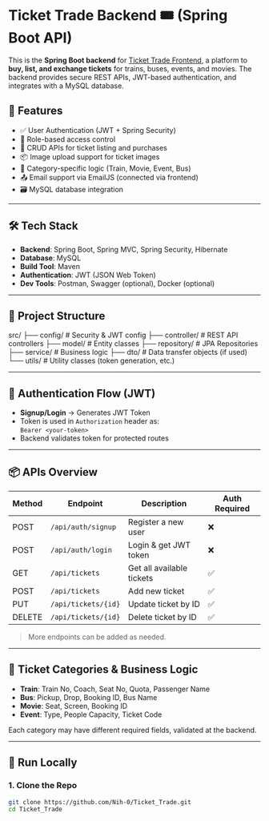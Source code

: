 # Ticket Trade Backend 🎟️ (Spring Boot API)

This is the **Spring Boot backend** for [Ticket Trade Frontend](https://github.com/Nih-0/Ticket_TradeFrontend), a platform to **buy, list, and exchange tickets** for trains, buses, events, and movies. The backend provides secure REST APIs, JWT-based authentication, and integrates with a MySQL database.

## 🚀 Features

- ✅ User Authentication (JWT + Spring Security)
- 🔐 Role-based access control
- 🧾 CRUD APIs for ticket listing and purchases
- 📦 Image upload support for ticket images
- 🧠 Category-specific logic (Train, Movie, Event, Bus)
- 📤 Email support via EmailJS (connected via frontend)
- 🗃️ MySQL database integration

---

## 🛠️ Tech Stack

- **Backend**: Spring Boot, Spring MVC, Spring Security, Hibernate
- **Database**: MySQL
- **Build Tool**: Maven
- **Authentication**: JWT (JSON Web Token)
- **Dev Tools**: Postman, Swagger (optional), Docker (optional)

---

## 📁 Project Structure

src/
├── config/ # Security & JWT config
├── controller/ # REST API controllers
├── model/ # Entity classes
├── repository/ # JPA Repositories
├── service/ # Business logic
├── dto/ # Data transfer objects (if used)
└── utils/ # Utility classes (token generation, etc.)


---

## 🔐 Authentication Flow (JWT)

- **Signup/Login** → Generates JWT Token
- Token is used in `Authorization` header as:  
  `Bearer <your-token>`
- Backend validates token for protected routes

---

## 📦 APIs Overview

| Method | Endpoint              | Description                  | Auth Required |
|--------|-----------------------|------------------------------|---------------|
| POST   | `/api/auth/signup`    | Register a new user          | ❌            |
| POST   | `/api/auth/login`     | Login & get JWT token        | ❌            |
| GET    | `/api/tickets`        | Get all available tickets    | ✅            |
| POST   | `/api/tickets`        | Add new ticket               | ✅            |
| PUT    | `/api/tickets/{id}`   | Update ticket by ID          | ✅            |
| DELETE | `/api/tickets/{id}`   | Delete ticket by ID          | ✅            |

> More endpoints can be added as needed.

---

## 🧠 Ticket Categories & Business Logic

- **Train**: Train No, Coach, Seat No, Quota, Passenger Name
- **Bus**: Pickup, Drop, Booking ID, Bus Name
- **Movie**: Seat, Screen, Booking ID
- **Event**: Type, People Capacity, Ticket Code

Each category may have different required fields, validated at the backend.

---

## 📄 Run Locally

### 1. Clone the Repo

```bash
git clone https://github.com/Nih-0/Ticket_Trade.git
cd Ticket_Trade

